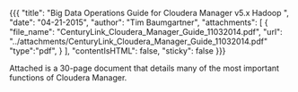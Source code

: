 {{{
  "title": "Big Data Operations Guide for Cloudera Manager v5.x Hadoop ",
  "date": "04-21-2015",
  "author": "Tim Baumgartner",
  "attachments": [
    {
      "file_name": "CenturyLink_Cloudera_Manager_Guide_11032014.pdf",
      "url": "../attachments/CenturyLink_Cloudera_Manager_Guide_11032014.pdf"
      "type":"pdf",
    }
  ],
  "contentIsHTML": false,
  "sticky": false
}}}

Attached is a 30-page document that details many of the most important functions of Cloudera Manager.
